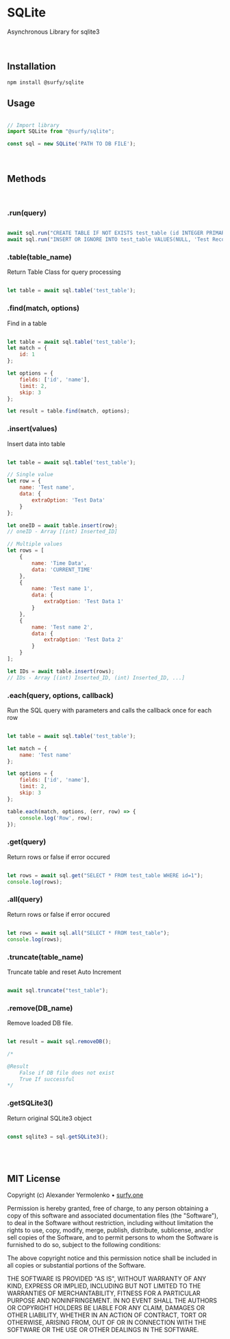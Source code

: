 # SQLite
Asynchronous Library for sqlite3

<br/>

## Installation
```
npm install @surfy/sqlite
```

## Usage

```js

// Import library
import SQLite from "@surfy/sqlite";

const sql = new SQLite('PATH TO DB FILE');
```
<br/>

## Methods
<br/>

### .run(query)
```js

await sql.run("CREATE TABLE IF NOT EXISTS test_table (id INTEGER PRIMARY KEY AUTOINCREMENT, name TEXT, data TEXT);");
await sql.run("INSERT OR IGNORE INTO test_table VALUES(NULL, 'Test Record', 'Data content');");

````


### .table(table_name)
Return Table Class for query processing

```js

let table = await sql.table('test_table');

````


### .find(match, options)
Find in a table

```js

let table = await sql.table('test_table');
let match = {
	id: 1
};

let options = {
	fields: ['id', 'name'],
	limit: 2,
	skip: 3
};

let result = table.find(match, options);

````


### .insert(values)
Insert data into table

```js

let table = await sql.table('test_table');

// Single value
let row = {
	name: 'Test name',
	data: {
		extraOption: 'Test Data'
	}
};

let oneID = await table.insert(row);
// oneID - Array [(int) Inserted_ID]

// Multiple values
let rows = [
	{
		name: 'Time Data',
		data: 'CURRENT_TIME'
	},
	{
		name: 'Test name 1',
		data: {
			extraOption: 'Test Data 1'
		}
	},
	{
		name: 'Test name 2',
		data: {
			extraOption: 'Test Data 2'
		}
	}
];

let IDs = await table.insert(rows);
// IDs - Array [(int) Inserted_ID, (int) Inserted_ID, ...]

````


### .each(query, options, callback)
Run the SQL query with parameters and calls the callback once for each row

```js

let table = await sql.table('test_table');

let match = {
	name: 'Test name'
};

let options = {
	fields: ['id', 'name'],
	limit: 2,
	skip: 3
};

table.each(match, options, (err, row) => {
	console.log('Row', row);
});


```


### .get(query)
Return rows or false if error occured

```js

let rows = await sql.get("SELECT * FROM test_table WHERE id=1");
console.log(rows);

````


### .all(query)
Return rows or false if error occured

```js

let rows = await sql.all("SELECT * FROM test_table");
console.log(rows);

````


### .truncate(table_name)
Truncate table and reset Auto Increment

```js

await sql.truncate("test_table");

````


### .remove(DB_name)
Remove loaded DB file.

```js

let result = await sql.removeDB();

/*

@Result
	False if DB file does not exist
	True If successful
*/

````


### .getSQLite3()
Return original SQLite3 object

```js

const sqlite3 = sql.getSQLite3();

````

<br />
<br />

## MIT License

Copyright (c) Alexander Yermolenko • [surfy.one](https://surfy.one)

Permission is hereby granted, free of charge, to any person obtaining a copy
of this software and associated documentation files (the "Software"), to deal
in the Software without restriction, including without limitation the rights
to use, copy, modify, merge, publish, distribute, sublicense, and/or sell
copies of the Software, and to permit persons to whom the Software is
furnished to do so, subject to the following conditions:

The above copyright notice and this permission notice shall be included in all
copies or substantial portions of the Software.

THE SOFTWARE IS PROVIDED "AS IS", WITHOUT WARRANTY OF ANY KIND, EXPRESS OR
IMPLIED, INCLUDING BUT NOT LIMITED TO THE WARRANTIES OF MERCHANTABILITY,
FITNESS FOR A PARTICULAR PURPOSE AND NONINFRINGEMENT. IN NO EVENT SHALL THE
AUTHORS OR COPYRIGHT HOLDERS BE LIABLE FOR ANY CLAIM, DAMAGES OR OTHER
LIABILITY, WHETHER IN AN ACTION OF CONTRACT, TORT OR OTHERWISE, ARISING FROM,
OUT OF OR IN CONNECTION WITH THE SOFTWARE OR THE USE OR OTHER DEALINGS IN THE
SOFTWARE.